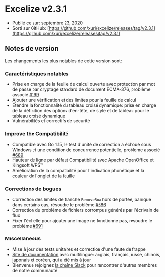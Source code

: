# Excelize v2.3.1

* Publié ce sur: septembre 23, 2020
* Sorti sur GitHub: [https://github.com/xuri/excelize/releases/tag/v2.3.1](https://github.com/xuri/excelize/releases/tag/v2.3.1)

## Notes de version

Les changements les plus notables de cette version sont:

### Caractéristiques notables

* Prise en charge de la feuille de calcul ouverte avec protection par mot de passe par cryptage standard de document ECMA-376, problème associé [#199](https://github.com/xuri/excelize/issues/199)
* Ajouter une vérification et des limites pour la feuille de calcul
* Étendre la fonctionnalité du tableau croisé dynamique: prise en charge de la définition des options d'en-tête, de style et de tableau pour le tableau croisé dynamique
* Vulnérabilités et correctifs de sécurité

### Improve the Compatibilité

* Compatible avec Go 1.15, le test d'unité de correction a échoué sous Windows et une condition de concurrence potentielle, problème associé [#689](https://github.com/xuri/excelize/issues/689)
* Hauteur de ligne par défaut Compatibilité avec Apache OpenOffice et Kingsoft WPS&trade;
* Amélioration de la compatibilité pour l'indication phonétique et la couleur de l'onglet de la feuille

### Corrections de bogues

* Correction des limites de tranche `RemoveRow` hors de portée, panique dans certains cas, résoudre le problème [#686](https://github.com/xuri/excelize/issues/686)
* Correction du problème de fichiers corrompus générés par l'écrivain de flux
* Fixer l'échelle pour ajouter une image ne fonctionne pas, résoudre le problème [#691](https://github.com/xuri/excelize/issues/691)

### Miscellaneous

* Mise à jour des tests unitaires et correction d'une faute de frappe
* [Site de documentation](https://xuri.me/excelize) avec multilingue: anglais, français, russe, chinois, japonais et coréen, qui a été mis à jour
* Bienvenue rejoignez [la chaîne Slack](https://join.slack.com/t/xuri/shared_invite/zt-eriqdkeo-wV04zcCdBiiZveFgY86Wzw) pour rencontrer d'autres membres de notre communauté
